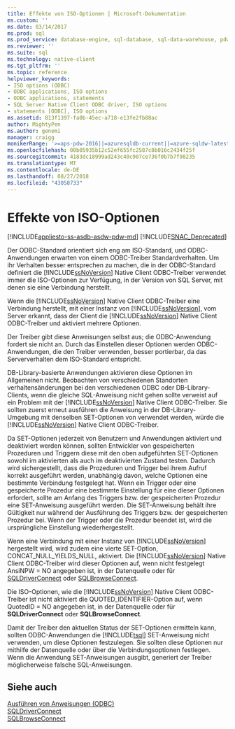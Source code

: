 ```yaml
---
title: Effekte von ISO-Optionen | Microsoft-Dokumentation
ms.custom: ''
ms.date: 03/14/2017
ms.prod: sql
ms.prod_service: database-engine, sql-database, sql-data-warehouse, pdw
ms.reviewer: ''
ms.suite: sql
ms.technology: native-client
ms.tgt_pltfrm: ''
ms.topic: reference
helpviewer_keywords:
- ISO options (ODBC)
- ODBC applications, ISO options
- ODBC applications, statements
- SQL Server Native Client ODBC driver, ISO options
- statements [ODBC], ISO options
ms.assetid: 813f1397-fa0b-45ec-a718-e13fe2fb88ac
author: MightyPen
ms.author: genemi
manager: craigg
monikerRange: '>=aps-pdw-2016||=azuresqldb-current||=azure-sqldw-latest||>=sql-server-2016||=sqlallproducts-allversions||>=sql-server-linux-2017||=azuresqldb-mi-current'
ms.openlocfilehash: 00b05935b12c52ef655fc2587c8b016c2434f25f
ms.sourcegitcommit: 4183dc18999ad243c40c907ce736f0b7b7f98235
ms.translationtype: MT
ms.contentlocale: de-DE
ms.lasthandoff: 08/27/2018
ms.locfileid: "43058733"
---
```

# <a name="effects-of-iso-options"></a>Effekte von ISO-Optionen
[!INCLUDE[appliesto-ss-asdb-asdw-pdw-md](../../../includes/appliesto-ss-asdb-asdw-pdw-md.md)]
[!INCLUDE[SNAC_Deprecated](../../../includes/snac-deprecated.md)]

  Der ODBC-Standard orientiert sich eng am ISO-Standard, und ODBC-Anwendungen erwarten von einem ODBC-Treiber Standardverhalten. Um ihr Verhalten besser entsprechen zu machen, die in der ODBC-Standard definiert die [!INCLUDE[ssNoVersion](../../../includes/ssnoversion-md.md)] Native Client ODBC-Treiber verwendet immer die ISO-Optionen zur Verfügung, in der Version von SQL Server, mit denen sie eine Verbindung herstellt.  
  
 Wenn die [!INCLUDE[ssNoVersion](../../../includes/ssnoversion-md.md)] Native Client ODBC-Treiber eine Verbindung herstellt, mit einer Instanz von [!INCLUDE[ssNoVersion](../../../includes/ssnoversion-md.md)], vom Server erkannt, dass der Client die [!INCLUDE[ssNoVersion](../../../includes/ssnoversion-md.md)] Native Client ODBC-Treiber und aktiviert mehrere Optionen.  
  
 Der Treiber gibt diese Anweisungen selbst aus; die ODBC-Anwendung fordert sie nicht an. Durch das Einstellen dieser Optionen werden ODBC-Anwendungen, die den Treiber verwenden, besser portierbar, da das Serververhalten dem ISO-Standard entspricht.  
  
 DB-Library-basierte Anwendungen aktivieren diese Optionen im Allgemeinen nicht. Beobachten von verschiedenen Standorten verhaltensänderungen bei den verschiedenen ODBC oder DB-Library-Clients, wenn die gleiche SQL-Anweisung nicht gehen sollte verweist auf ein Problem mit der [!INCLUDE[ssNoVersion](../../../includes/ssnoversion-md.md)] Native Client ODBC-Treiber. Sie sollten zuerst erneut ausführen die Anweisung in der DB-Library-Umgebung mit denselben SET-Optionen von verwendet werden, würde die [!INCLUDE[ssNoVersion](../../../includes/ssnoversion-md.md)] Native Client ODBC-Treiber.  
  
 Da SET-Optionen jederzeit von Benutzern und Anwendungen aktiviert und deaktiviert werden können, sollten Entwickler von gespeicherten Prozeduren und Triggern diese mit den oben aufgeführten SET-Optionen sowohl im aktivierten als auch im deaktivierten Zustand testen. Dadurch wird sichergestellt, dass die Prozeduren und Trigger bei ihrem Aufruf korrekt ausgeführt werden, unabhängig davon, welche Optionen eine bestimmte Verbindung festgelegt hat. Wenn ein Trigger oder eine gespeicherte Prozedur eine bestimmte Einstellung für eine dieser Optionen erfordert, sollte am Anfang des Triggers bzw. der gespeicherten Prozedur eine SET-Anweisung ausgeführt werden. Die SET-Anweisung behält ihre Gültigkeit nur während der Ausführung des Triggers bzw. der gespeicherten Prozedur bei. Wenn der Trigger oder die Prozedur beendet ist, wird die ursprüngliche Einstellung wiederhergestellt.  
  
 Wenn eine Verbindung mit einer Instanz von [!INCLUDE[ssNoVersion](../../../includes/ssnoversion-md.md)] hergestellt wird, wird zudem eine vierte SET-Option, CONCAT_NULL_YIELDS_NULL, aktiviert. Die [!INCLUDE[ssNoVersion](../../../includes/ssnoversion-md.md)] Native Client ODBC-Treiber wird dieser Optionen auf, wenn nicht festgelegt AnsiNPW = NO angegeben ist, in der Datenquelle oder für [SQLDriverConnect](../../../relational-databases/native-client-odbc-api/sqldriverconnect.md) oder [SQLBrowseConnect](../../../relational-databases/native-client-odbc-api/sqlbrowseconnect.md).  
  
 Die ISO-Optionen, wie die [!INCLUDE[ssNoVersion](../../../includes/ssnoversion-md.md)] Native Client ODBC-Treiber ist nicht aktiviert die QUOTED_IDENTIFIER-Option auf, wenn QuotedID = NO angegeben ist, in der Datenquelle oder für **SQLDriverConnect** oder  **SQLBrowseConnect**.  
  
 Damit der Treiber den aktuellen Status der SET-Optionen ermitteln kann, sollten ODBC-Anwendungen die [!INCLUDE[tsql](../../../includes/tsql-md.md)] SET-Anweisung nicht verwenden, um diese Optionen festzulegen. Sie sollten diese Optionen nur mithilfe der Datenquelle oder über die Verbindungsoptionen festlegen. Wenn die Anwendung SET-Anweisungen ausgibt, generiert der Treiber möglicherweise falsche SQL-Anweisungen.  
  
## <a name="see-also"></a>Siehe auch  
 [Ausführen von Anweisungen &#40;ODBC&#41;](../../../relational-databases/native-client-odbc-queries/executing-statements/executing-statements-odbc.md)   
 [SQLDriverConnect](../../../relational-databases/native-client-odbc-api/sqldriverconnect.md)   
 [SQLBrowseConnect](../../../relational-databases/native-client-odbc-api/sqlbrowseconnect.md)  
  
  
